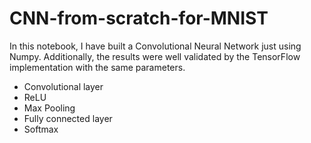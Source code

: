 # CNN-from-scratch-for-MNIST

In this notebook, I have built a Convolutional Neural Network just using Numpy. Additionally, the results were well validated by the TensorFlow implementation with the same parameters.

  * Convolutional layer
  * ReLU
  * Max Pooling
  * Fully connected layer
  * Softmax

